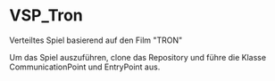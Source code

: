 # VSP_Tron

Verteiltes Spiel basierend auf den Film "TRON"

Um das Spiel auszuführen, clone das Repository und führe die Klasse CommunicationPoint und EntryPoint aus.
